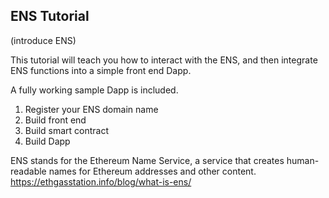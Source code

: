 ## ENS Tutorial

(introduce ENS)

This tutorial will teach you how to interact with the ENS, and then integrate ENS functions into a simple front end Dapp.

A fully working sample Dapp is included.

1) Register your ENS domain name
2) Build front end
3) Build smart contract
4) Build Dapp


ENS stands for the Ethereum Name Service, a service that creates human-readable names for Ethereum addresses and other content.
https://ethgasstation.info/blog/what-is-ens/